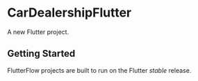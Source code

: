 # CarDealershipFlutter

A new Flutter project.

## Getting Started

FlutterFlow projects are built to run on the Flutter _stable_ release.
